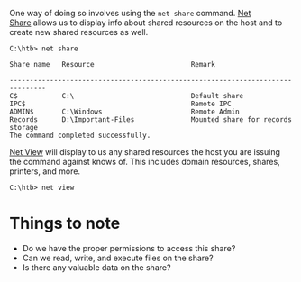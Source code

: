 One way of doing so involves using the `net share` command. [Net Share](https://docs.microsoft.com/en-us/previous-versions/windows/it-pro/windows-server-2012-r2-and-2012/hh750728(v=ws.11)) allows us to display info about shared resources on the host and to create new shared resources as well.

```cmd-session
C:\htb> net share  

Share name   Resource                        Remark

-------------------------------------------------------------------------------
C$           C:\                             Default share
IPC$                                         Remote IPC
ADMIN$       C:\Windows                      Remote Admin
Records      D:\Important-Files              Mounted share for records storage  
The command completed successfully.
```

[Net View](https://docs.microsoft.com/en-us/previous-versions/windows/it-pro/windows-server-2012-r2-and-2012/hh875576(v=ws.11)) will display to us any shared resources the host you are issuing the command against knows of. This includes domain resources, shares, printers, and more.
 
```cmd-session
C:\htb> net view  
```
# Things to note

- Do we have the proper permissions to access this share?
- Can we read, write, and execute files on the share?
- Is there any valuable data on the share?